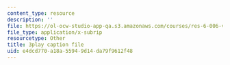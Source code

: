 ```yaml
---
content_type: resource
description: ''
file: https://ol-ocw-studio-app-qa.s3.amazonaws.com/courses/res-6-006-video-demonstrations-in-lasers-and-optics-spring-2008/e4dcd770a18a55949d14da79f9612f48_SyEBd_VZXWQ.vtt
file_type: application/x-subrip
resourcetype: Other
title: 3play caption file
uid: e4dcd770-a18a-5594-9d14-da79f9612f48
---
```

